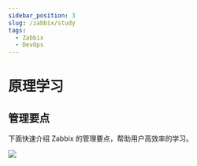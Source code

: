 ```yaml
---
sidebar_position: 3
slug: /zabbix/study
tags:
  - Zabbix 
  - DevOps
---
```


# 原理学习

## 管理要点

下面快速介绍 Zabbix 的管理要点，帮助用户高效率的学习。

![](https://libs.websoft9.com/Websoft9/DocsPicture/zh/zabbix/zabbix-structure-websoft9.png)